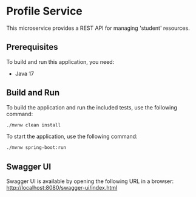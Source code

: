 # Profile Service

This microservice provides a REST API for managing 'student' resources.

## Prerequisites

To build and run this application, you need:
- Java 17

## Build and Run

To build the application and run the included tests, use the following command:
```bash
./mvnw clean install
```
To start the application, use the following command:
```bash
./mvnw spring-boot:run
```

## Swagger UI

Swagger UI is available by opening the following URL in a browser:
[http://localhost:8080/swagger-ui/index.html](http://localhost:8080/swagger-ui/index.html)
